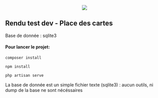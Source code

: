 <p align="center"><img src="https://laravel.com/assets/img/components/logo-laravel.svg"></p>



## Rendu test dev - Place des cartes

Base de donnée : sqlite3

#### Pour lancer le projet:


``
    composer install
``

``
    npm install
``

``
    php artisan serve
``

La base de donnée est un simple fichier texte (sqlite3) : aucun outils, ni dump de la base ne sont nécéssaires 


